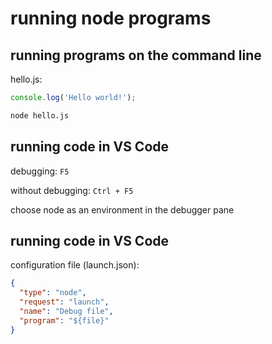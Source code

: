 # running node programs

## running programs on the command line

hello.js:

```js
console.log('Hello world!');
```

```bash
node hello.js
```

## running code in VS Code

debugging: `F5`

without debugging: `Ctrl + F5`

choose node as an environment in the debugger pane

## running code in VS Code

configuration file (launch.json):

```json
{
  "type": "node",
  "request": "launch",
  "name": "Debug file",
  "program": "${file}"
}
```
